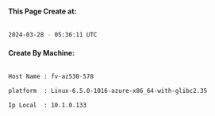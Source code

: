 
   
#### This Page Create at:

```bash

2024-03-28 - 05:36:11 UTC

```

#### Create By Machine:

```bash

Host Name : fv-az530-578

platform  : Linux-6.5.0-1016-azure-x86_64-with-glibc2.35

Ip Local  : 10.1.0.133

```

